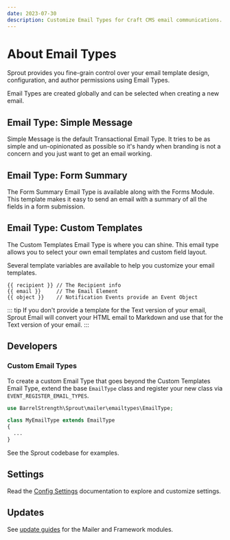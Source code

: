 ```yaml
---
date: 2023-07-30
description: Customize Email Types for Craft CMS email communications.
---
```


# About Email Types

Sprout provides you fine-grain control over your email template design, configuration, and author permissions using Email Types.

Email Types are created globally and can be selected when creating a new email.

## Email Type: Simple Message

Simple Message is the default Transactional Email Type. It tries to be as simple and un-opinionated as possible so it's handy when branding is not a concern and you just want to get an email working.

## Email Type: Form Summary

The Form Summary Email Type is available along with the Forms Module. This template makes it easy to send an email with a summary of all the fields in a form submission.

## Email Type: Custom Templates

The Custom Templates Email Type is where you can shine. This email type allows you to select your own email templates and custom field layout.

Several template variables are available to help you customize your email templates.

``` twig
{{ recipient }} // The Recipient info
{{ email }}     // The Email Element
{{ object }}    // Notification Events provide an Event Object 
```

::: tip
If you don't provide a template for the Text version of your email, Sprout Email will convert your HTML email to Markdown and use that for the Text version of your email.
:::

## Developers

### Custom Email Types

To create a custom Email Type that goes beyond the Custom Templates Email Type, extend the base `EmailType` class and register your new class via `EVENT_REGISTER_EMAIL_TYPES`.

``` php
use BarrelStrength\Sprout\mailer\emailtypes\EmailType;

class MyEmailType extends EmailType
{
  ...
}
```

See the Sprout codebase for examples.

## Settings

Read the [Config Settings](./../configuration/sprout-config.md) documentation to explore and customize settings.

## Updates

See [update guides](../configuration/updates.md) for the Mailer and Framework modules.
